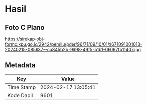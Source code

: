 # Hasil

## Foto C Plano

https://sirekap-obj-formc.kpu.go.id/2942/pemilu/pdpr/96/71/09/10/01/9671091001013-20240215-085637--ca845b2b-9698-49f5-b1b1-06097fb11407.jpg


## Metadata

| Key        | Value               |
| ---------- | ------------------- |
| Time Stamp | 2024-02-17 13:05:41 |
| Kode Dapil | 9601                |



